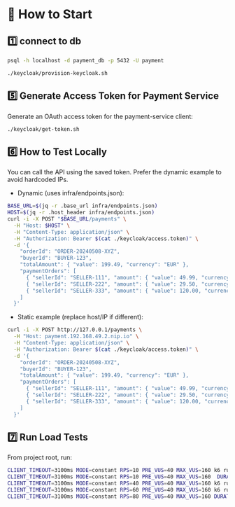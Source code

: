 # 🚀 How to Start


## 1️⃣ connect to db

```bash
psql -h localhost -d payment_db -p 5432 -U payment
```

```bash
./keycloak/provision-keycloak.sh
```



## 5️⃣ Generate Access Token for Payment Service

Generate an OAuth access token for the payment-service client:

```bash
./keycloak/get-token.sh
```

## 6️⃣ How to Test Locally

You can call the API using the saved token. Prefer the dynamic example to avoid hardcoded IPs.

- Dynamic (uses infra/endpoints.json):
```bash
BASE_URL=$(jq -r .base_url infra/endpoints.json)
HOST=$(jq -r .host_header infra/endpoints.json)
curl -i -X POST "$BASE_URL/payments" \
  -H "Host: $HOST" \
  -H "Content-Type: application/json" \
  -H "Authorization: Bearer $(cat ./keycloak/access.token)" \
  -d '{
    "orderId": "ORDER-20240508-XYZ",
    "buyerId": "BUYER-123",
    "totalAmount": { "value": 199.49, "currency": "EUR" },
    "paymentOrders": [
      { "sellerId": "SELLER-111", "amount": { "value": 49.99, "currency": "EUR" }},
      { "sellerId": "SELLER-222", "amount": { "value": 29.50, "currency": "EUR" }},
      { "sellerId": "SELLER-333", "amount": { "value": 120.00, "currency": "EUR" }}
    ]
  }'
```

- Static example (replace host/IP if different):
```bash
curl -i -X POST http://127.0.0.1/payments \
  -H "Host: payment.192.168.49.2.nip.io" \
  -H "Content-Type: application/json" \
  -H "Authorization: Bearer $(cat ./keycloak/access.token)" \
  -d '{
    "orderId": "ORDER-20240508-XYZ",
    "buyerId": "BUYER-123",
    "totalAmount": { "value": 199.49, "currency": "EUR" },
    "paymentOrders": [
      { "sellerId": "SELLER-111", "amount": { "value": 49.99, "currency": "EUR" }},
      { "sellerId": "SELLER-222", "amount": { "value": 29.50, "currency": "EUR" }},
      { "sellerId": "SELLER-333", "amount": { "value": 120.00, "currency": "EUR" }}
    ]
  }'
```




## 7️⃣ Run Load Tests

From project root, run:

```bash 
CLIENT_TIMEOUT=3100ms MODE=constant RPS=10 PRE_VUS=40 MAX_VUS=160 k6 run load-tests/baseline-smoke-test.js
CLIENT_TIMEOUT=3100ms MODE=constant RPS=10 PRE_VUS=40 MAX_VUS=160  DURATION=20m k6 run load-tests/baseline-smoke-test.js 
CLIENT_TIMEOUT=3100ms MODE=constant RPS=40 PRE_VUS=40 MAX_VUS=160 k6 run load-tests/baseline-smoke-test.js 
CLIENT_TIMEOUT=3100ms MODE=constant RPS=60 PRE_VUS=40 MAX_VUS=160 k6 run load-tests/baseline-smoke-test.js 
CLIENT_TIMEOUT=3100ms MODE=constant RPS=80 PRE_VUS=40 MAX_VUS=160 DURATION=100m k6 run load-tests/baseline-smoke-test.js 
```
